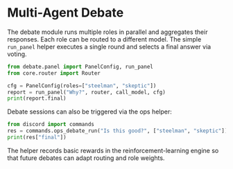 # Multi-Agent Debate

The debate module runs multiple roles in parallel and aggregates their
responses. Each role can be routed to a different model. The simple
`run_panel` helper executes a single round and selects a final answer via
voting.

```python
from debate.panel import PanelConfig, run_panel
from core.router import Router

cfg = PanelConfig(roles=["steelman", "skeptic"])
report = run_panel("Why?", router, call_model, cfg)
print(report.final)
```

Debate sessions can also be triggered via the ops helper:

```python
from discord import commands
res = commands.ops_debate_run("Is this good?", ["steelman", "skeptic"])
print(res["final"])
```
The helper records basic rewards in the reinforcement-learning engine so that
future debates can adapt routing and role weights.
